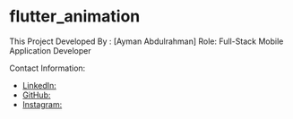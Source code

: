 # flutter_animation

This Project Developed By : [Ayman Abdulrahman]
Role: Full-Stack Mobile Application Developer

Contact Information:
 - [LinkedIn: ](https://www.linkedin.com/in/ayman-abdulrahman-4aa89b195/)
 - [GitHub: ](https://github.com/aymansainshy)
 - [Instagram: ](https://instagram.com/justayman2023?igshid=MzNlNGNkZWQ4Mg==)

